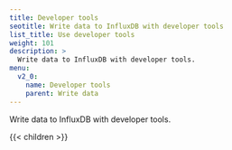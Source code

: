 ```yaml
---
title: Developer tools
seotitle: Write data to InfluxDB with developer tools
list_title: Use developer tools
weight: 101
description: >
  Write data to InfluxDB with developer tools.
menu:
  v2_0:
    name: Developer tools
    parent: Write data
---
```


Write data to InfluxDB with developer tools.

{{< children >}}
